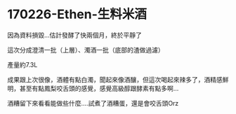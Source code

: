 # 170226-Ethen-生料米酒

因為資料損毀...估計發酵了快兩個月，終於平靜了

這次分成澄清一批（上層）、濁酒一批（底部的渣做過濾）

產量約7.3L

成果跟上次很像，酒體有點白濁，聞起來像酒釀，但這次喝起來辣多了，酒精感鮮明，甚至有點鳳梨咬舌頭的感覺，感覺高級醇跟酵素有點多啊...

酒糟留下來看看能做些什麼....試煮了酒糟蛋，還是會咬舌頭Orz
